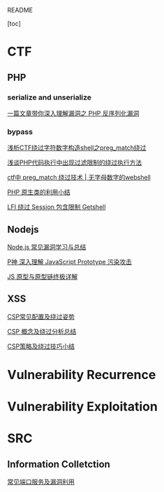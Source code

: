 README



[toc]



# CTF

## PHP

### serialize and unserialize

[一篇文章带你深入理解漏洞之 PHP 反序列化漏洞](https://www.k0rz3n.com/2018/11/19/%E4%B8%80%E7%AF%87%E6%96%87%E7%AB%A0%E5%B8%A6%E4%BD%A0%E6%B7%B1%E5%85%A5%E7%90%86%E8%A7%A3PHP%E5%8F%8D%E5%BA%8F%E5%88%97%E5%8C%96%E6%BC%8F%E6%B4%9E/)



### bypass

[浅析CTF绕过字符数字构造shell之preg_match绕过](https://www.secpulse.com/archives/150314.html)

[浅谈PHP代码执行中出现过滤限制的绕过执行方法](https://blog.csdn.net/mochu7777777/article/details/104631142)

[ctf中 preg_match 绕过技术 | 无字母数字的webshell](https://www.cnblogs.com/v01cano/p/11736722.html)

[PHP 原生类的利用小结](https://xz.aliyun.com/t/9293)

[LFI 绕过 Session 包含限制 Getshell](https://www.anquanke.com/post/id/201177)



## Nodejs

[Node.js 常见漏洞学习与总结](https://xz.aliyun.com/t/7184)

[P神 深入理解 JavaScript Prototype 污染攻击](https://www.leavesongs.com/PENETRATION/javascript-prototype-pollution-attack.html)

[JS 原型与原型链终极详解](https://www.jianshu.com/p/dee9f8b14771)





## XSS

[CSP常见配置及绕过姿势](https://www.freebuf.com/articles/web/260535.html)

[CSP 概念及绕过分析总结](https://blog.szfszf.top/article/32/)

[CSP策略及绕过技巧小结](https://www.mi1k7ea.com/2019/02/24/CSP%E7%AD%96%E7%95%A5%E5%8F%8A%E7%BB%95%E8%BF%87%E6%8A%80%E5%B7%A7%E5%B0%8F%E7%BB%93/)

# Vulnerability Recurrence







# Vulnerability Exploitation







# SRC

## Information Colletction

[常见端口服务及漏洞利用](http://cn-sec.com/archives/360852.html)





